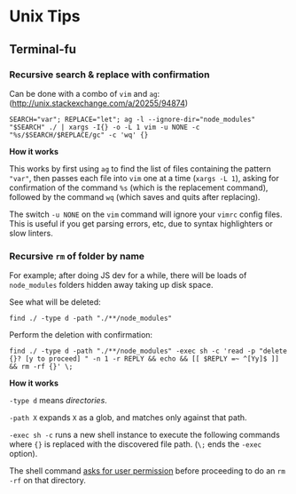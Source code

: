 # Unix Tips

## Terminal-fu

### Recursive search & replace with confirmation

Can be done with a combo of `vim` and `ag`: (http://unix.stackexchange.com/a/20255/94874)

```
SEARCH="var"; REPLACE="let"; ag -l --ignore-dir="node_modules" "$SEARCH" ./ | xargs -I{} -o -L 1 vim -u NONE -c "%s/$SEARCH/$REPLACE/gc" -c 'wq' {}
```

**How it works**

This works by first using `ag` to find the list of files containing the pattern `"var"`,
then passes each file into `vim` one at a time (`xargs -L 1`),
asking for confirmation of the command `%s` (which is the replacement command),
followed by the command `wq` (which saves and quits after replacing).

The switch `-u NONE` on the `vim` command will ignore your `vimrc` config files.
This is useful if you get parsing errors, etc, due to syntax highlighters or slow linters.

### Recursive `rm` of folder by name

For example; after doing JS dev for a while,
there will be loads of `node_modules` folders hidden away taking up disk space.

See what will be deleted:

```
find ./ -type d -path "./**/node_modules"
```

Perform the deletion with confirmation:

```
find ./ -type d -path "./**/node_modules" -exec sh -c 'read -p "delete {}? [y to proceed] " -n 1 -r REPLY && echo && [[ $REPLY =~ ^[Yy]$ ]] && rm -rf {}' \;
```

**How it works**

`-type d` means _directories_.

`-path X` expands `X` as a glob, and matches only against that path.

`-exec sh -c` runs a new shell instance to execute the following commands
where `{}` is replaced with the discovered file path. (`\;` ends the `-exec` option).

The shell command [asks for user permission](http://stackoverflow.com/a/1885534/473961)
before proceeding to do an `rm -rf` on that directory.
